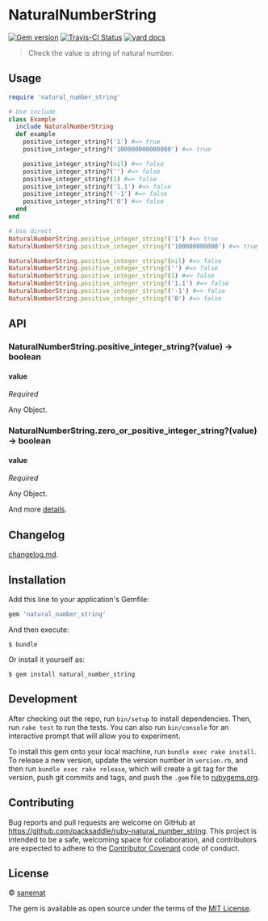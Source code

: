 # NaturalNumberString

[![Gem version][gem-image]][gem-url] [![Travis-CI Status][travis-image]][travis-url] [![yard docs][docs-image]][docs-url]

> Check the value is string of natural number.


## Usage

```ruby
require 'natural_number_string'

# Use include
class Example
  include NaturalNumberString
  def example
    positive_integer_string?('1') #=> true
    positive_integer_string?('100000000000000') #=> true

    positive_integer_string?(nil) #=> false
    positive_integer_string?('') #=> false
    positive_integer_string?(1) #=> false
    positive_integer_string?('1.1') #=> false
    positive_integer_string?('-1') #=> false
    positive_integer_string?('0') #=> false
  end
end

# Use direct
NaturalNumberString.positive_integer_string?('1') #=> true
NaturalNumberString.positive_integer_string?('100000000000') #=> true

NaturalNumberString.positive_integer_string?(nil) #=> false
NaturalNumberString.positive_integer_string?('') #=> false
NaturalNumberString.positive_integer_string?(1) #=> false
NaturalNumberString.positive_integer_string?('1.1') #=> false
NaturalNumberString.positive_integer_string?('-1') #=> false
NaturalNumberString.positive_integer_string?('0') #=> false
```


## API

### NaturalNumberString.positive_integer_string?(value) -> boolean

#### value

*Required*

Any Object.


### NaturalNumberString.zero_or_positive_integer_string?(value) -> boolean

#### value

*Required*

Any Object.


And more [details][docs-url].


## Changelog

[changelog.md](./changelog.md).


## Installation

Add this line to your application's Gemfile:

```ruby
gem 'natural_number_string'
```

And then execute:

    $ bundle

Or install it yourself as:

    $ gem install natural_number_string


## Development

After checking out the repo, run `bin/setup` to install dependencies. Then, run `rake test` to run the tests. You can also run `bin/console` for an interactive prompt that will allow you to experiment.

To install this gem onto your local machine, run `bundle exec rake install`. To release a new version, update the version number in `version.rb`, and then run `bundle exec rake release`, which will create a git tag for the version, push git commits and tags, and push the `.gem` file to [rubygems.org](https://rubygems.org).


## Contributing

Bug reports and pull requests are welcome on GitHub at https://github.com/packsaddle/ruby-natural_number_string. This project is intended to be a safe, welcoming space for collaboration, and contributors are expected to adhere to the [Contributor Covenant](contributor-covenant.org) code of conduct.


## License

© [sanemat](http://sane.jp)

The gem is available as open source under the terms of the [MIT License](http://opensource.org/licenses/MIT).

[travis-url]: https://travis-ci.org/packsaddle/ruby-natural_number_string
[travis-image]: https://img.shields.io/travis/packsaddle/ruby-natural_number_string/master.svg?style=flat-square&label=build%20%28linux%29
[gem-url]: https://rubygems.org/gems/natural_number_string
[gem-image]: http://img.shields.io/gem/v/natural_number_string.svg?style=flat-square
[docs-url]: http://www.rubydoc.info/gems/natural_number_string
[docs-image]: https://img.shields.io/badge/yard-docs-blue.svg?style=flat-square
